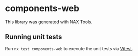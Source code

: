 # components-web

This library was generated with NAX Tools.

## Running unit tests

Run `nx test components-web` to execute the unit tests via [Vitest](https://vitest.dev/).

